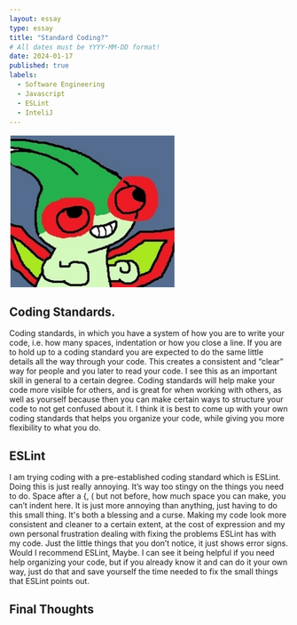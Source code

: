 ```yaml
---
layout: essay
type: essay
title: "Standard Coding?"
# All dates must be YYYY-MM-DD format!
date: 2024-01-17
published: true
labels:
  - Software Engineering
  - Javascript
  - ESLint
  - InteliJ
---
```


<img width="300px" class="rounded float-start pe-4" src="../img/FlygonROLL.png">

## Coding Standards.
Coding standards, in which you have a system of how you are to write your code, i.e. how many spaces, indentation or how you close a line. If you are to hold up to a coding standard you are expected to do the same little details all the way through your code. This creates a consistent and “clear” way for people and you later to read your code. I see this as an important skill in general to a certain degree. Coding standards will help make your code more visible for others, and is great for when working with others, as well as yourself because then you can make certain ways to structure your code to not get confused about it. I think it is best to come up with your own coding standards that helps you organize your code, while giving you more flexibility to what you do.
 


## ESLint
I am trying coding with a pre-established coding standard which is ESLint. Doing this is just really annoying. It’s way too stingy on the things you need to do. Space after a {, ( but not before, how much space you can make, you can’t indent here. It is just more annoying than anything, just having to do this small thing. It's both a blessing and a curse. Making my code look more consistent and cleaner to a certain extent, at the cost of expression and my own personal frustration dealing with fixing the problems ESLint has with my code. Just the little things that you don’t notice, it just shows error signs. Would I recommend ESLint, Maybe. I can see it being helpful if you need help organizing your code, but if you already know it and can do it your own way, just do that and save yourself the time needed to fix the small things that ESLint points out.





## Final Thoughts




